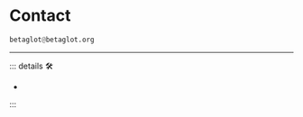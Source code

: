 # Contact

```py
betaglot@betaglot.org
```

---

<!-- =================================================== -->
<!-- =================================================== -->
<!-- =================================================== -->
<!-- =================================================== -->
<!-- =================================================== -->
::: details 🛠

-

:::
